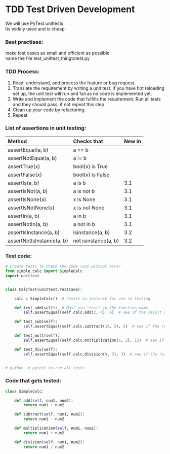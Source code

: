 # TDD Test Driven Development  

We will use PyTest unittests  
Its widely used and is cheap  
  

### Best practises:  
make test cases as small and efficient as possible  
name the file test_unittest_thingtotest.py

### TDD Process:  
1. Read, understand, and process the feature or bug request.  
2. Translate the requirement by writing a unit test. If you have hot reloading set up, the unit test will run and fail as no code is implemented yet.  
3. Write and implement the code that fulfills the requirement. Run all tests and they should pass, if not repeat this step.  
4. Clean up your code by refactoring.  
5. Repeat.  


### List of assertions in unit testing:

|Method                   |   Checks that          |New in|
|:---                     |:---                    |:---  |
|assertEqual(a, b)        |    a == b              |      |
|assertNotEqual(a, b)     |    a != b              |      |  
|assertTrue(x)            |    bool(x) is True     |      |  
|assertFalse(x)           |    bool(x) is False    |      |  
|assertIs(a, b)           |    a is b              |3.1   |
|assertIsNot(a, b)        |    a is not b          |3.1   |
|assertIsNone(x)          |    x is None           |3.1   |
|assertIsNotNone(x)       |    x is not None       |3.1   |
|assertIn(a, b)           |    a in b              |3.1   |
|assertNotIn(a, b)        |    a not in b          |3.1   |
|assertIsInstance(a, b)   |    isinstance(a, b)    |3.2   |
|assertNotIsInstance(a, b)|    not isinstance(a, b)|3.2   | 


### Test code:  

```python
# Create tests to check the code runs without error
from simple_calc import SimpleCalc
import unittest


class CalcTest(unittest.TestCase):

    calc = SimpleCalc()  # Create an instance for use in testing

    def test_add(self):  # Must use "test" in the function name
        self.assertEqual(self.calc.add(2, 4), 6)  # see if the result of this method is 6

    def test_sub(self):
        self.assertEqual(self.calc.subtract(10, 5), 5)  # see if the result of this method is 5

    def test_mult(self):
        self.assertEqual(self.calc.multiplication(6, 2), 12)  # see if the result of this method is 12

    def test_div(self):
        self.assertEqual(self.calc.division(9, 3), 3)  # see if the result of this method is 3


# python -m pytest to run all tests
```

### Code that gets tested: 
```python
class SimpleCalc:

    def add(self, num1, num2):
        return num1 + num2

    def subtract(self, num1, num2):
        return num1 - num2

    def multiplication(self, num1, num2):
        return num1 * num2

    def division(self, num1, num2):
        return num1 / num2
```